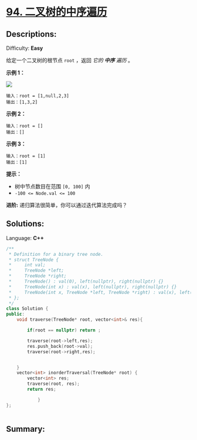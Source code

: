 # [94\. 二叉树的中序遍历](https://leetcode-cn.com/problems/binary-tree-inorder-traversal/)

## Descriptions:
Difficulty: **Easy**


给定一个二叉树的根节点 `root` ，返回 _它的 **中序** 遍历_ 。

**示例 1：**

![](https://assets.leetcode.com/uploads/2020/09/15/inorder_1.jpg)

```
输入：root = [1,null,2,3]
输出：[1,3,2]
```

**示例 2：**

```
输入：root = []
输出：[]
```

**示例 3：**

```
输入：root = [1]
输出：[1]
```

**提示：**

*   树中节点数目在范围 `[0, 100]` 内
*   `-100 <= Node.val <= 100`

**进阶:** 递归算法很简单，你可以通过迭代算法完成吗？


## Solutions:

Language: **C++**

```c++
/**
 * Definition for a binary tree node.
 * struct TreeNode {
 *     int val;
 *     TreeNode *left;
 *     TreeNode *right;
 *     TreeNode() : val(0), left(nullptr), right(nullptr) {}
 *     TreeNode(int x) : val(x), left(nullptr), right(nullptr) {}
 *     TreeNode(int x, TreeNode *left, TreeNode *right) : val(x), left(left), right(right) {}
 * };
 */
class Solution {
public:
    void traverse(TreeNode* root, vector<int>& res){

        if(root == nullptr) return ;

        traverse(root->left,res);
        res.push_back(root->val);
        traverse(root->right,res);


    }
    vector<int> inorderTraversal(TreeNode* root) {
        vector<int> res;
        traverse(root, res);
        return res;

            }
};
​
```
## Summary:
